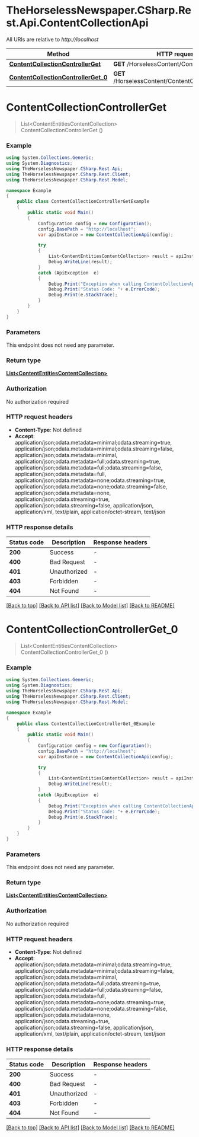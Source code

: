 # TheHorselessNewspaper.CSharp.Rest.Api.ContentCollectionApi

All URIs are relative to *http://localhost*

Method | HTTP request | Description
------------- | ------------- | -------------
[**ContentCollectionControllerGet**](ContentCollectionApi.md#contentcollectioncontrollerget) | **GET** /HorselessContent/ContentCollection | 
[**ContentCollectionControllerGet_0**](ContentCollectionApi.md#contentcollectioncontrollerget_0) | **GET** /HorselessContent/ContentCollection/$count | 


<a name="contentcollectioncontrollerget"></a>
# **ContentCollectionControllerGet**
> List&lt;ContentEntitiesContentCollection&gt; ContentCollectionControllerGet ()



### Example
```csharp
using System.Collections.Generic;
using System.Diagnostics;
using TheHorselessNewspaper.CSharp.Rest.Api;
using TheHorselessNewspaper.CSharp.Rest.Client;
using TheHorselessNewspaper.CSharp.Rest.Model;

namespace Example
{
    public class ContentCollectionControllerGetExample
    {
        public static void Main()
        {
            Configuration config = new Configuration();
            config.BasePath = "http://localhost";
            var apiInstance = new ContentCollectionApi(config);

            try
            {
                List<ContentEntitiesContentCollection> result = apiInstance.ContentCollectionControllerGet();
                Debug.WriteLine(result);
            }
            catch (ApiException  e)
            {
                Debug.Print("Exception when calling ContentCollectionApi.ContentCollectionControllerGet: " + e.Message );
                Debug.Print("Status Code: "+ e.ErrorCode);
                Debug.Print(e.StackTrace);
            }
        }
    }
}
```

### Parameters
This endpoint does not need any parameter.

### Return type

[**List&lt;ContentEntitiesContentCollection&gt;**](ContentEntitiesContentCollection.md)

### Authorization

No authorization required

### HTTP request headers

 - **Content-Type**: Not defined
 - **Accept**: application/json;odata.metadata=minimal;odata.streaming=true, application/json;odata.metadata=minimal;odata.streaming=false, application/json;odata.metadata=minimal, application/json;odata.metadata=full;odata.streaming=true, application/json;odata.metadata=full;odata.streaming=false, application/json;odata.metadata=full, application/json;odata.metadata=none;odata.streaming=true, application/json;odata.metadata=none;odata.streaming=false, application/json;odata.metadata=none, application/json;odata.streaming=true, application/json;odata.streaming=false, application/json, application/xml, text/plain, application/octet-stream, text/json


### HTTP response details
| Status code | Description | Response headers |
|-------------|-------------|------------------|
| **200** | Success |  -  |
| **400** | Bad Request |  -  |
| **401** | Unauthorized |  -  |
| **403** | Forbidden |  -  |
| **404** | Not Found |  -  |

[[Back to top]](#) [[Back to API list]](../README.md#documentation-for-api-endpoints) [[Back to Model list]](../README.md#documentation-for-models) [[Back to README]](../README.md)

<a name="contentcollectioncontrollerget_0"></a>
# **ContentCollectionControllerGet_0**
> List&lt;ContentEntitiesContentCollection&gt; ContentCollectionControllerGet_0 ()



### Example
```csharp
using System.Collections.Generic;
using System.Diagnostics;
using TheHorselessNewspaper.CSharp.Rest.Api;
using TheHorselessNewspaper.CSharp.Rest.Client;
using TheHorselessNewspaper.CSharp.Rest.Model;

namespace Example
{
    public class ContentCollectionControllerGet_0Example
    {
        public static void Main()
        {
            Configuration config = new Configuration();
            config.BasePath = "http://localhost";
            var apiInstance = new ContentCollectionApi(config);

            try
            {
                List<ContentEntitiesContentCollection> result = apiInstance.ContentCollectionControllerGet_0();
                Debug.WriteLine(result);
            }
            catch (ApiException  e)
            {
                Debug.Print("Exception when calling ContentCollectionApi.ContentCollectionControllerGet_0: " + e.Message );
                Debug.Print("Status Code: "+ e.ErrorCode);
                Debug.Print(e.StackTrace);
            }
        }
    }
}
```

### Parameters
This endpoint does not need any parameter.

### Return type

[**List&lt;ContentEntitiesContentCollection&gt;**](ContentEntitiesContentCollection.md)

### Authorization

No authorization required

### HTTP request headers

 - **Content-Type**: Not defined
 - **Accept**: application/json;odata.metadata=minimal;odata.streaming=true, application/json;odata.metadata=minimal;odata.streaming=false, application/json;odata.metadata=minimal, application/json;odata.metadata=full;odata.streaming=true, application/json;odata.metadata=full;odata.streaming=false, application/json;odata.metadata=full, application/json;odata.metadata=none;odata.streaming=true, application/json;odata.metadata=none;odata.streaming=false, application/json;odata.metadata=none, application/json;odata.streaming=true, application/json;odata.streaming=false, application/json, application/xml, text/plain, application/octet-stream, text/json


### HTTP response details
| Status code | Description | Response headers |
|-------------|-------------|------------------|
| **200** | Success |  -  |
| **400** | Bad Request |  -  |
| **401** | Unauthorized |  -  |
| **403** | Forbidden |  -  |
| **404** | Not Found |  -  |

[[Back to top]](#) [[Back to API list]](../README.md#documentation-for-api-endpoints) [[Back to Model list]](../README.md#documentation-for-models) [[Back to README]](../README.md)

